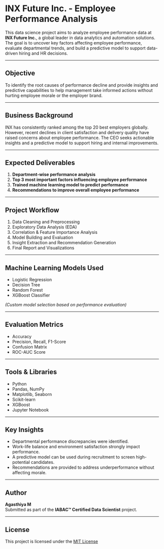 #  INX Future Inc. - Employee Performance Analysis

This data science project aims to analyze employee performance data at **INX Future Inc.**, a global leader in data analytics and automation solutions. The goal is to uncover key factors affecting employee performance, evaluate departmental trends, and build a predictive model to support data-driven hiring and HR decisions.

---

##  Objective

To identify the root causes of performance decline and provide insights and predictive capabilities to help management take informed actions without hurting employee morale or the employer brand.

---

##  Business Background

INX has consistently ranked among the top 20 best employers globally. However, recent declines in client satisfaction and delivery quality have raised concerns about employee performance. The CEO seeks actionable insights and a predictive model to support hiring and internal improvements.

---

##  Expected Deliverables

1.  **Department-wise performance analysis**
2.  **Top 3 most important factors influencing employee performance**
3.  **Trained machine learning model to predict performance**
4.  **Recommendations to improve overall employee performance**

---

##  Project Workflow

1. Data Cleaning and Preprocessing  
2. Exploratory Data Analysis (EDA)  
3. Correlation & Feature Importance Analysis  
4. Model Building and Evaluation  
5. Insight Extraction and Recommendation Generation  
6. Final Report and Visualizations

---

##  Machine Learning Models Used

- Logistic Regression  
- Decision Tree  
- Random Forest  
- XGBoost Classifier  

*(Custom model selection based on performance evaluation)*

---

##  Evaluation Metrics

- Accuracy  
- Precision, Recall, F1-Score  
- Confusion Matrix  
- ROC-AUC Score  

---

##  Tools & Libraries

- Python  
- Pandas, NumPy  
- Matplotlib, Seaborn  
- Scikit-learn  
- XGBoost  
- Jupyter Notebook

---


##  Key Insights

- Departmental performance discrepancies were identified.  
- Work-life balance and environment satisfaction strongly impact performance.  
- A predictive model can be used during recruitment to screen high-potential candidates.  
- Recommendations are provided to address underperformance without affecting morale.

---

##  Author

**Agasthiya M**  
Submitted as part of the **IABAC™ Certified Data Scientist** project.

---

##  License

This project is licensed under the [MIT License](LICENSE)
